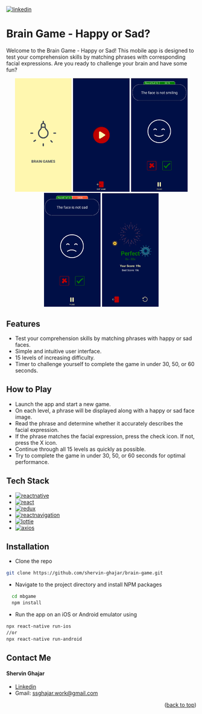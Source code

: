<a name="readme-top"></a>
[![linkedin][linkedin-shield]][linkedin-url]
<!-- TITLE -->
# Brain Game - Happy or Sad?

Welcome to the Brain Game - Happy or Sad! This mobile app is designed to test your comprehension skills by matching phrases with corresponding facial expressions. Are you ready to challenge your brain and have some fun?


<div align="center">  
    <img src="screenshots/intro.jpg" alt="intro" width="150" >
    <img src="screenshots/main.jpg" alt="main" width="150" >
    <img src="screenshots/step_1.jpg" alt="step_1" width="150" >
    <img src="screenshots/step_2.jpg" alt="step_2" width="150" >
    <img src="screenshots/end.jpg" alt="end" width="150" >
</div>

<!-- FEATURES -->
## Features

- Test your comprehension skills by matching phrases with happy or sad faces.
- Simple and intuitive user interface.
- 15 levels of increasing difficulty.
- Timer to challenge yourself to complete the game in under 30, 50, or 60 seconds.

<!-- DESCRIPTION -->
## How to Play
- Launch the app and start a new game.
- On each level, a phrase will be displayed along with a happy or sad face image.
- Read the phrase and determine whether it accurately describes the facial expression.
- If the phrase matches the facial expression, press the check icon. If not, press the X icon.
- Continue through all 15 levels as quickly as possible.
- Try to complete the game in under 30, 50, or 60 seconds for optimal performance.

<!-- TECH STACK -->
## Tech Stack

- [![reactnative][reactnative-shield]][reactnative-url]
- [![react][react-shield]][react-url]
- [![redux][redux-shield]][redux-url]
- [![reactnavigation][reactnavigation-shield]][reactnavigation-url]
- [![lottie][lottie-shield]][lottie-url]
- [![axios][axios-shield]][axios-url]

<!-- INSTALLATION -->
## Installation

  - Clone the repo
   ```sh
   git clone https://github.com/shervin-ghajar/brain-game.git
   ```
   - Navigate to the project directory and install NPM packages
```bash
  cd mbgame
  npm install
```

- Run the app on an iOS or Android emulator using 
```bash 
npx react-native run-ios
//or
npx react-native run-android
```
<!-- CONTACT -->
## Contact Me

#### Shervin Ghajar
- [Linkedin][linkedin-url]
- Gmail: ssghajar.work@gmail.com

<p align="right">(<a href="#readme-top">back to top</a>)</p>


<!-- MARKDOWN LINKS & IMAGES -->
<!-- https://www.markdownguide.org/basic-syntax/#reference-style-links -->

[linkedin-shield]: https://img.shields.io/badge/Linkedin-0A66C2?style=for-the-badge&logo=linkedin&logoColor=white
[linkedin-url]: https://www.linkedin.com/in/shervin-ghajar-254258180/

[gmail-shield]: https://shields.io/badge/Gmail-white?logo=gmail
[gmail-url]: ssghajar.work@gmail.com

[reactnative-shield]: https://shields.io/badge/React_Native-black?logo=react
[reactnative-url]: https://reactnative.dev/

[react-shield]: https://shields.io/badge/React-blue?logo=react
[react-url]: https://react.dev/

[reactnavigation-shield]: https://shields.io/badge/React_Navigation-red?logo=react-navigation
[reactnavigation-url]: https://reactnavigation.org/

[redux-shield]: https://shields.io/badge/Redux-green?logo=redux
[redux-url]: https://redux.js.org/


[lottie-shield]: https://shields.io/badge/Lottie-orange?logo=lottie
[lottie-url]: https://www.npmjs.com/package/lottie-react-native

[axios-shield]: https://shields.io/badge/Axios-darkgreen?logo=axios
[axios-url]: https://www.npmjs.com/package/axios

[product-screenshot]: screenshots/intro.jpg



